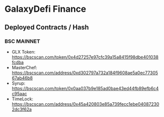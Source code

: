 # GalaxyDefi Finance
## Deployed Contracts / Hash

### BSC MAINNET
- GLX Token: https://bscscan.com/token/0x4d27257e97cfc39a15a8415f98dbe401038fcdba
- MasterChef:  https://bscscan.com/address/0xd302797a732a184f9608ae5a0ec7730567ab46b8
- Syrup: https://bscscan.com/token/0x0aa037b9e185ad0bae43ed44fb89efb6c4c95aac
- TimeLock:  https://bscscan.com/address/0x45a420803e85a739fecc1ebe040872302dc3f62a
